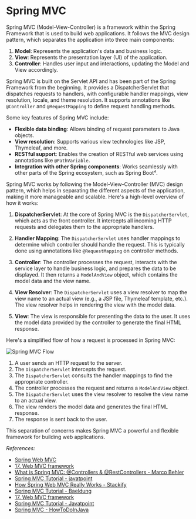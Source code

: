 # Spring MVC

Spring MVC (Model-View-Controller) is a framework within the Spring Framework that is used to build web applications. It follows the MVC design pattern, which separates the application into three main components:

1. **Model**: Represents the application's data and business logic.
2. **View**: Represents the presentation layer (UI) of the application.
3. **Controller**: Handles user input and interactions, updating the Model and View accordingly.

Spring MVC is built on the Servlet API and has been part of the Spring Framework from the beginning. It provides a DispatcherServlet that dispatches requests to handlers, with configurable handler mappings, view resolution, locale, and theme resolution. It supports annotations like `@Controller` and `@RequestMapping` to define request handling methods.

Some key features of Spring MVC include:
- **Flexible data binding**: Allows binding of request parameters to Java objects.
- **View resolution**: Supports various view technologies like JSP, Thymeleaf, and more.
- **RESTful support**: Enables the creation of RESTful web services using annotations like `@PathVariable`.
- **Integration with other Spring components**: Works seamlessly with other parts of the Spring ecosystem, such as Spring Boot⁴.

Spring MVC works by following the Model-View-Controller (MVC) design pattern, which helps in separating the different aspects of the application, making it more manageable and scalable. Here's a high-level overview of how it works:

1. **DispatcherServlet**: At the core of Spring MVC is the `DispatcherServlet`, which acts as the front controller. It intercepts all incoming HTTP requests and delegates them to the appropriate handlers.

2. **Handler Mapping**: The `DispatcherServlet` uses handler mappings to determine which controller should handle the request. This is typically done using annotations like `@RequestMapping` on controller methods.

3. **Controller**: The controller processes the request, interacts with the service layer to handle business logic, and prepares the data to be displayed. It then returns a `ModelAndView` object, which contains the model data and the view name.

4. **View Resolver**: The `DispatcherServlet` uses a view resolver to map the view name to an actual view (e.g., a JSP file, Thymeleaf template, etc.). The view resolver helps in rendering the view with the model data.

5. **View**: The view is responsible for presenting the data to the user. It uses the model data provided by the controller to generate the final HTML response.

Here's a simplified flow of how a request is processed in Spring MVC:

![Spring MVC Flow](https://stackify.com/wp-content/uploads/2017/11/How_MVC_Works-881x441-1.png)

1. A user sends an HTTP request to the server.
2. The `DispatcherServlet` intercepts the request.
3. The `DispatcherServlet` consults the handler mappings to find the appropriate controller.
4. The controller processes the request and returns a `ModelAndView` object.
5. The `DispatcherServlet` uses the view resolver to resolve the view name to an actual view.
6. The view renders the model data and generates the final HTML response.
7. The response is sent back to the user.

This separation of concerns makes Spring MVC a powerful and flexible framework for building web applications.

<em>References:</em>
* [Spring Web MVC](https://docs.spring.io/spring-framework/reference/web/webmvc.html)
* [17. Web MVC framework](https://docs.spring.io/spring-framework/docs/3.2.x/spring-framework-reference/html/mvc.html)
* [What is Spring MVC: @Controllers & @RestControllers - Marco Behler](https://www.marcobehler.com/guides/spring-mvc)
* [Spring MVC Tutorial - javatpoint](https://www.javatpoint.com/spring-mvc-tutorial)
* [How Spring Web MVC Really Works - Stackify](https://stackify.com/spring-mvc/)
* [Spring MVC Tutorial - Baeldung](https://www.baeldung.com/spring-mvc-tutorial)
* [17. Web MVC framework](https://docs.spring.io/spring-framework/docs/3.2.x/spring-framework-reference/html/mvc.html)
* [Spring MVC Tutorial - Javatpoint](https://www.javatpoint.com/spring-mvc-tutorial)
* [Spring MVC - HowToDoInJava](https://howtodoinjava.com/spring-mvc/spring-mvc-tutorials/)